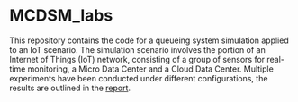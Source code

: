 # MCDSM_labs
This repository contains the code for a queueing system simulation applied to an IoT scenario. The simulation scenario involves the portion of an Internet of Things (IoT) network, consisting of a group of sensors for real-time monitoring, a Micro Data Center and a Cloud Data Center. 
Multiple experiments have been conducted under different configurations, the results are outlined in the [report]().
